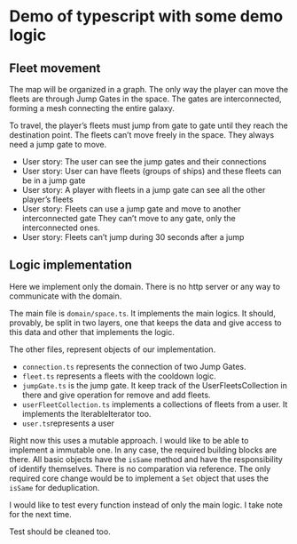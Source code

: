 # Demo of typescript with some demo logic

## Fleet movement
The map will be organized in a graph. The only way the player can move the fleets are through Jump Gates in the space. The gates are interconnected, forming a mesh connecting  the entire galaxy. 

To travel, the player’s fleets must jump from gate to gate until they reach the destination point. The fleets can’t move freely in the space. They always need a jump gate to move. 

- User story: The user can see the jump gates and their connections
- User story: User can have fleets (groups of ships) and these fleets can be in a jump gate
- User story: A player with fleets in a jump gate can see all the other player’s fleets
- User story: Fleets can use a jump gate and move to another interconnected gate
They can’t move to any gate, only the interconnected ones. 
- User story: Fleets can’t jump during 30 seconds after a jump

## Logic implementation

Here we implement only the domain. There is no http server or any way to communicate with the domain.

The main file is `domain/space.ts`. It implements the main logics. It should, provably, be split in two layers, one that keeps the data and give access to this data and other that implements the logic.

The other files, represent objects of our implementation. 

- `connection.ts` represents the connection of two Jump Gates.
- `fleet.ts` represents a fleets with the cooldown logic.
- `jumpGate.ts` is the jump gate. It keep track of the UserFleetsCollection in there and give operation for remove and add fleets.
- `userFleetCollection.ts` implements a collections of fleets from a user. It implements the IterableIterator too.
- `user.ts`represents a user

Right now this uses a mutable approach. I would like to be able to implement a immutable one. In any case, the required building blocks are there. All basic objects have the `isSame` method and have the responsibility of identify themselves. There is no comparation via reference. The only required core change would be to implement a `Set` object that uses the `isSame` for deduplication.  

I would like to test every function instead of only the main logic. I take note for the next time.

Test should be cleaned too.



